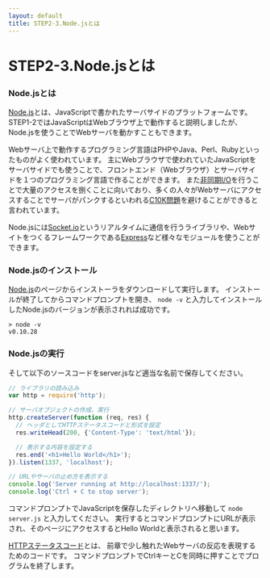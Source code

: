 ```yaml
---
layout: default
title: STEP2-3.Node.jsとは
---
```

# STEP2-3.Node.jsとは

### Node.jsとは
[Node.js](http://nodejs.org/)とは、JavaScriptで書かれたサーバサイドのプラットフォームです。
STEP1-2ではJavaScriptはWebブラウザ上で動作すると説明しましたが、Node.jsを使うことでWebサーバを動かすこともできます。

Webサーバ上で動作するプログラミング言語はPHPやJava、Perl、Rubyといったものがよく使われています。
主にWebブラウザで使われていたJavaScriptをサーバサイドでも使うことで、フロントエンド（Webブラウザ）とサーバサイドを１つのプログラミング言語で作ることができます。
また[非同期I/O](http://ja.wikipedia.org/wiki/%E9%9D%9E%E5%90%8C%E6%9C%9FIO)を行うことで大量のアクセスを捌くことに向いており、多くの人々がWebサーバにアクセスすることでサーバがパンクするといわれる[C10K問題](http://www.hyuki.com/yukiwiki/wiki.cgi?TheC10kProblem#i1)を避けることができると言われています。

Node.jsには[Socket.io](http://socket.io/)というリアルタイムに通信を行うライブラリや、Webサイトをつくるフレームワークである[Express](http://expressjs.com/)など様々なモジュールを使うことができます。

### Node.jsのインストール
[Node.js](http://nodejs.org/)のページからインストーラをダウンロードして実行します。
インストールが終了してからコマンドプロンプトを開き、 ``` node -v ``` と入力してインストールしたNode.jsのバージョンが表示されれば成功です。

```
> node -v
v0.10.28
```

### Node.jsの実行
そして以下のソースコードをserver.jsなど適当な名前で保存してください。

```js
// ライブラリの読み込み
var http = require('http');

// サーバオブジェクトの作成、実行
http.createServer(function (req, res) {
  // ヘッダとしてHTTPステータスコードと形式を設定
  res.writeHead(200, {'Content-Type': 'text/html'});

  // 表示する内容を設定する
  res.end('<h1>Hello World</h1>');
}).listen(1337, 'localhost');

// URLやサーバの止め方を表示する
console.log('Server running at http://localhost:1337/');
console.log('Ctrl + C to stop server');
```
コマンドプロンプトでJavaScriptを保存したディレクトリへ移動して ``` node server.js ``` と入力してください。
実行するとコマンドプロンプトにURLが表示され、そのページにアクセスするとHello Worldと表示されると思います。

[HTTPステータスコード](http://ja.wikipedia.org/wiki/HTTP%E3%82%B9%E3%83%86%E3%83%BC%E3%82%BF%E3%82%B9%E3%82%B3%E3%83%BC%E3%83%89)とは、
前章で少し触れたWebサーバの反応を表現するためのコードです。
コマンドプロンプトでCtrlキーとCを同時に押すことでプログラムを終了します。
